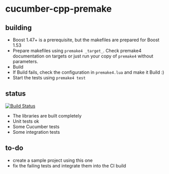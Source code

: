 cucumber-cpp-premake
====================

building
--------

- Boost 1.47+ is a prerequisite, but the makefiles are prepared for Boost 1.53
- Prepare makefiles using `premake4 _target_`. Check premake4 documentation on targets or just run your copy of `premake4` without parameters.
- Build
- If Build fails, check the configuration in `premake4.lua` and make it Build :)
- Start the tests using `premake4 test`

status
------

[![Build Status](https://travis-ci.org/d-led/cucumber-cpp-premake.png?branch=master)](https://travis-ci.org/d-led/cucumber-cpp-premake)

- The libraries are built completely
- Unit tests ok
- Some Cucumber tests
- Some integration tests

to-do
-----

- create a sample project using this one
- fix the failing tests and integrate them into the CI build
